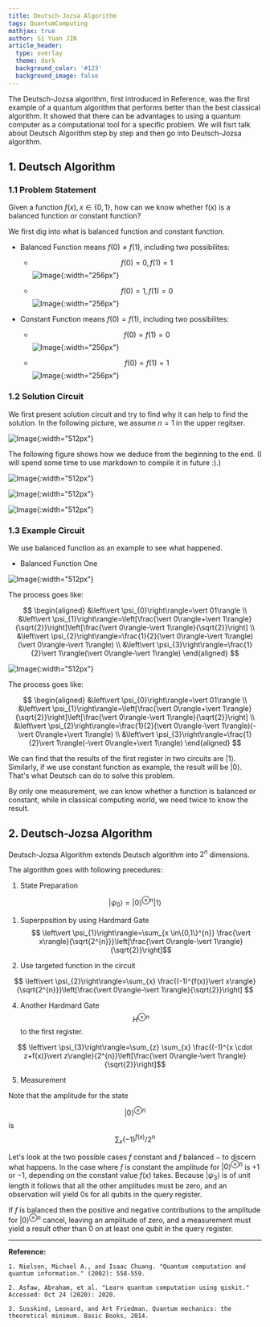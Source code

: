 ```yaml
---
title: Deutsch-Jozsa Algorithm
tags: QuantumComputing
mathjax: true
author: Si Yuan JIN
article_header:
  type: overlay
  theme: dark
  background_color: '#123'
  background_image: false
---
```


The Deutsch-Jozsa algorithm, first introduced in Reference, was the first example of a quantum algorithm that performs better than the best classical algorithm. It showed that there can be advantages to using a quantum computer as a computational tool for a specific problem. We will fisrt talk about Deutsch Algorithm step by step and then go into Deutsch-Jozsa algorithm.

## 1. Deutsch Algorithm

### 1.1 Problem Statement

Given a function $f(x), x\in\{0,1\}$, how can we know whether f(x) is a balanced function or constant function?

We first dig into what is balanced function and constant function.

- Balanced Function means $f(0)\ne f(1)$, including two possibilites:
  - $$f(0) = 0, f(1) = 1$$
![Image](https://jsybruce.github.io/Homepage/assets/images/posts/Deutsch-Jozsa-Algorithm/BalancedOne.png "Image@512x512"){:width="256px"}

  - $$f(0) = 1, f(1) = 0$$
![Image](https://jsybruce.github.io/Homepage/assets/images/posts/Deutsch-Jozsa-Algorithm/BalancedTwo.png "Image@512x512"){:width="256px"}

- Constant Function means $f(0)= f(1)$, including two possibilites:
  - $$f(0) = f(1) = 0$$
![Image](https://jsybruce.github.io/Homepage/assets/images/posts/Deutsch-Jozsa-Algorithm/ConstantOne.png "Image@512x512"){:width="256px"}

  - $$f(0) = f(1) = 1$$
![Image](https://jsybruce.github.io/Homepage/assets/images/posts/Deutsch-Jozsa-Algorithm/ConstantTwo.png "Image@512x512"){:width="256px"}

### 1.2 Solution Circuit
We first present solution circuit and try to find why it can help to find the solution. In the following picture, we assume $n=1$ in the upper regitser.

![Image](https://jsybruce.github.io/Homepage/assets/images/posts/Deutsch-Jozsa-Algorithm/Deutsch-Circuit.png "Image@512x512"){:width="512px"}

The following figure shows how we deduce from the beginning to the end. (I will spend some time to use markdown to compile it in future :).)

![Image](https://jsybruce.github.io/Homepage/assets/images/posts/Deutsch-Jozsa-Algorithm/Deduction1.png "Image@512x512"){:width="512px"}

![Image](https://jsybruce.github.io/Homepage/assets/images/posts/Deutsch-Jozsa-Algorithm/Deduction2.png "Image@512x512"){:width="512px"}

![Image](https://jsybruce.github.io/Homepage/assets/images/posts/Deutsch-Jozsa-Algorithm/Deduction3.png "Image@512x512"){:width="512px"}

### 1.3 Example Circuit
We use balanced function as an example to see what happened.

- Balanced Function One

![Image](https://jsybruce.github.io/Homepage/assets/images/posts/Deutsch-Jozsa-Algorithm/ExampleBalancedOne.png "Image@512x512"){:width="512px"}

The process goes like:

$$
\begin{aligned}
&\left\vert \psi_{0}\right\rangle=\vert 01\rangle \\
&\left\vert \psi_{1}\right\rangle=\left[\frac{\vert 0\rangle+\vert 1\rangle}{\sqrt{2}}\right]\left[\frac{\vert 0\rangle-\vert 1\rangle}{\sqrt{2}}\right] \\
&\left\vert \psi_{2}\right\rangle=\frac{1}{2}(\vert 0\rangle-\vert 1\rangle)(\vert 0\rangle-\vert 1\rangle) \\
&\left\vert \psi_{3}\right\rangle=\frac{1}{2}\vert 1\rangle(\vert 0\rangle-\vert 1\rangle)
\end{aligned}
$$

![Image](https://jsybruce.github.io/Homepage/assets/images/posts/Deutsch-Jozsa-Algorithm/ExampleBalancedTwo.png "Image@512x512"){:width="512px"}

The process goes like:

$$
\begin{aligned}
&\left\vert \psi_{0}\right\rangle=\vert 01\rangle \\
&\left\vert \psi_{1}\right\rangle=\left[\frac{\vert 0\rangle+\vert 1\rangle}{\sqrt{2}}\right]\left[\frac{\vert 0\rangle-\vert 1\rangle}{\sqrt{2}}\right] \\
&\left\vert \psi_{2}\right\rangle=\frac{1}{2}(\vert 0\rangle-\vert 1\rangle)(-\vert 0\rangle+\vert 1\rangle) \\
&\left\vert \psi_{3}\right\rangle=\frac{1}{2}\vert 1\rangle(-\vert 0\rangle+\vert 1\rangle)
\end{aligned}
$$

We can find that the results of the first register in two circuits are $\vert 1\rangle$. Similarly, if we use constant function as example, the result will be $\vert 0\rangle$. That's what Deutsch can do to solve this problem.

By only one measurement, we can know whether a function is balanced or constant, while in classical computing world, we need twice to know the result.


## 2. Deutsch-Jozsa Algorithm
Deutsch-Jozsa Algorithm extends Deutsch algorithm into $2^{n}$ dimensions.

The algorithm goes with following precedures:

1. State Preparation
   
$$
\left\vert \psi_{0}\right\rangle=\vert 0\rangle^{\otimes n}\vert 1\rangle $$

1. Superposition by using Hardmard Gate
$$
\left\vert \psi_{1}\right\rangle=\sum_{x \in\{0,1\}^{n}} \frac{\vert x\rangle}{\sqrt{2^{n}}}\left[\frac{\vert 0\rangle-\vert 1\rangle}{\sqrt{2}}\right]$$

3. Use targeted function in the circuit
   
$$ \left\vert \psi_{2}\right\rangle=\sum_{x} \frac{(-1)^{f(x)}\vert x\rangle}{\sqrt{2^{n}}}\left[\frac{\vert 0\rangle-\vert 1\rangle}{\sqrt{2}}\right] $$

4. Another Hardmard Gate 
$$H^{\otimes n}$$
to the first register.

$$ \left\vert \psi_{3}\right\rangle=\sum_{z} \sum_{x} \frac{(-1)^{x \cdot z+f(x)}\vert z\rangle}{2^{n}}\left[\frac{\vert 0\rangle-\vert 1\rangle}{\sqrt{2}}\right]$$

5. Measurement

Note that the amplitude for the state 

$$
\vert 0\rangle^{\otimes n} $$
is
$$ \sum_{x}(-1)^{f(x)} / 2^{n}
$$ 

Let's look at the two possible cases $f$ constant and $f$ balanced $-$ to discern what happens. In the case where $f$ is constant the amplitude for $\vert 0\rangle^{\otimes n}$ is $+1$ or $-1$, depending on the constant value $f(x)$ takes. Because $\left\vert \psi_{3}\right\rangle$ is of unit length it follows that all the other amplitudes must be zero, and an observation will yield 0s for all qubits in the query register. 

If $f$ is balanced then the positive and negative contributions to the amplitude for $\vert 0\rangle^{\otimes n}$ cancel, leaving an amplitude of zero, and a measurement must yield a result other than 0 on at least one qubit in the query register. 


---

**Reference:**

`1. Nielsen, Michael A., and Isaac Chuang. "Quantum computation and quantum information." (2002): 558-559.`

`2. Asfaw, Abraham, et al. "Learn quantum computation using qiskit." Accessed: Oct 24 (2020): 2020.`

`3. Susskind, Leonard, and Art Friedman. Quantum mechanics: the theoretical minimum. Basic Books, 2014.`